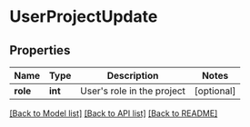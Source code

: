 # UserProjectUpdate

## Properties
Name | Type | Description | Notes
------------ | ------------- | ------------- | -------------
**role** | **int** | User&#39;s role in the project | [optional] 

[[Back to Model list]](../README.md#documentation-for-models) [[Back to API list]](../README.md#documentation-for-api-endpoints) [[Back to README]](../README.md)


